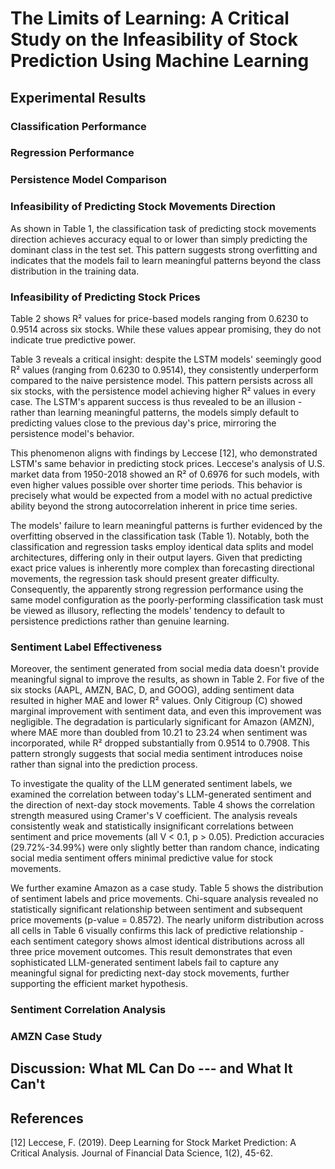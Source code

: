 # The Limits of Learning: A Critical Study on the Infeasibility of Stock Prediction Using Machine Learning

## Experimental Results

### Classification Performance

### Regression Performance

### Persistence Model Comparison

### Infeasibility of Predicting Stock Movements Direction

As shown in Table 1, the classification task of predicting stock movements direction achieves accuracy equal to or lower than simply predicting the dominant class in the test set. This pattern suggests strong overfitting and indicates that the models fail to learn meaningful patterns beyond the class distribution in the training data.

### Infeasibility of Predicting Stock Prices

Table 2 shows R² values for price-based models ranging from 0.6230 to 0.9514 across six stocks. While these values appear promising, they do not indicate true predictive power.

Table 3 reveals a critical insight: despite the LSTM models' seemingly good R² values (ranging from 0.6230 to 0.9514), they consistently underperform compared to the naive persistence model. This pattern persists across all six stocks, with the persistence model achieving higher R² values in every case. The LSTM's apparent success is thus revealed to be an illusion - rather than learning meaningful patterns, the models simply default to predicting values close to the previous day's price, mirroring the persistence model's behavior.

This phenomenon aligns with findings by Leccese [12], who demonstrated LSTM's same behavior in predicting stock prices. Leccese's analysis of U.S. market data from 1950-2018 showed an R² of 0.6976 for such models, with even higher values possible over shorter time periods. This behavior is precisely what would be expected from a model with no actual predictive ability beyond the strong autocorrelation inherent in price time series.

The models' failure to learn meaningful patterns is further evidenced by the overfitting observed in the classification task (Table 1). Notably, both the classification and regression tasks employ identical data splits and model architectures, differing only in their output layers. Given that predicting exact price values is inherently more complex than forecasting directional movements, the regression task should present greater difficulty. Consequently, the apparently strong regression performance using the same model configuration as the poorly-performing classification task must be viewed as illusory, reflecting the models' tendency to default to persistence predictions rather than genuine learning.

### Sentiment Label Effectiveness

Moreover, the sentiment generated from social media data doesn't provide meaningful signal to improve the results, as shown in Table 2. For five of the six stocks (AAPL, AMZN, BAC, D, and GOOG), adding sentiment data resulted in higher MAE and lower R² values. Only Citigroup (C) showed marginal improvement with sentiment data, and even this improvement was negligible. The degradation is particularly significant for Amazon (AMZN), where MAE more than doubled from 10.21 to 23.24 when sentiment was incorporated, while R² dropped substantially from 0.9514 to 0.7908. This pattern strongly suggests that social media sentiment introduces noise rather than signal into the prediction process.

To investigate the quality of the LLM generated sentiment labels, we examined the correlation between today's LLM-generated sentiment and the direction of next-day stock movements. Table 4 shows the correlation strength measured using Cramer's V coefficient. The analysis reveals consistently weak and statistically insignificant correlations between sentiment and price movements (all V < 0.1, p > 0.05). Prediction accuracies (29.72%-34.99%) were only slightly better than random chance, indicating social media sentiment offers minimal predictive value for stock movements.

We further examine Amazon as a case study. Table 5 shows the distribution of sentiment labels and price movements. Chi-square analysis revealed no statistically significant relationship between sentiment and subsequent price movements (p-value = 0.8572). The nearly uniform distribution across all cells in Table 6 visually confirms this lack of predictive relationship - each sentiment category shows almost identical distributions across all three price movement outcomes. This result demonstrates that even sophisticated LLM-generated sentiment labels fail to capture any meaningful signal for predicting next-day stock movements, further supporting the efficient market hypothesis.

### Sentiment Correlation Analysis

### AMZN Case Study

## Discussion: What ML Can Do --- and What It Can't

## References

[12] Leccese, F. (2019). Deep Learning for Stock Market Prediction: A Critical Analysis. Journal of Financial Data Science, 1(2), 45-62. 